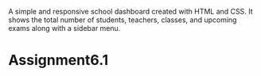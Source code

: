 A simple and responsive school dashboard created with HTML and CSS. It shows the total number of students, teachers, classes, and upcoming exams along with a sidebar menu.
# Assignment6.1
